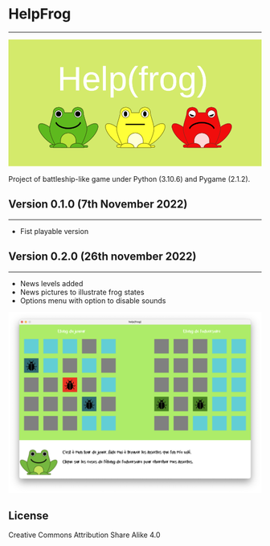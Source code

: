 #	HelpFrog
---
![Help(frog)](https://raw.githubusercontent.com/BrunoMaucourt/Help-frog/main/Pictures/GitHub_card.png)

Project of battleship-like game under Python (3.10.6) and Pygame (2.1.2).

## Version 0.1.0 (7th November 2022)
---

- Fist playable version

## Version 0.2.0 (26th november 2022)
---

- News levels added
- News pictures to illustrate frog states
- Options menu with option to disable sounds

![screenshot](https://raw.githubusercontent.com/BrunoMaucourt/Help-frog/main/Pictures/Screenshots/Screenshot_version2.png)

## License

Creative Commons Attribution Share Alike 4.0
